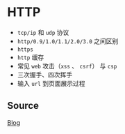 # HTTP


- `tcp/ip` 和 `udp` 协议
- `http/0.9/1.0/1.1/2.0/3.0` 之间区别
- `https`
- `http` 缓存
- 常见 `web` 攻击（`xss` 、 `csrf`） 与 `csp`
- 三次握手、四次挥手
- 输入 `url` 到页面展示过程


## Source

[Blog](https://blog.poetries.top/browser-working-principle/)
